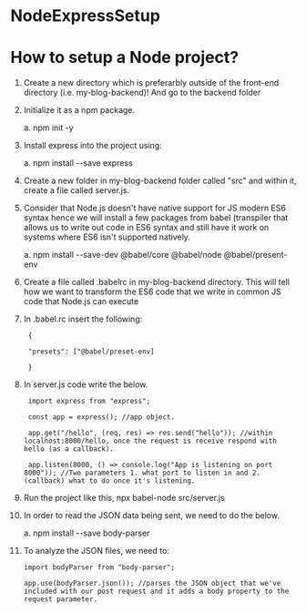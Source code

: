 # NodeExpressSetup


# How to setup a Node project?

1. Create a new directory which is preferarbly outside of the front-end directory (i.e. my-blog-backend)! And go to the backend folder

2. Initialize it as a npm package. 

    a. npm init -y
    
3. Install express into the project using:

    a. npm install --save express
    
4. Create a new folder in my-blog-backend folder called "src" and within it, create a file called server.js.

5. Consider that Node.js doesn't have native support for JS modern ES6 syntax hence we will install a few packages from babel (transpiler that allows us to write out code in ES6 syntax and still have it work on systems where ES6 isn't supported natively. 

    a. npm install --save-dev @babel/core @babel/node @babel/present-env

5. Create a file called .babelrc in my-blog-backend directory. This will tell how we want to transform the ES6 code that we write in common JS code that Node.js can execute

6. In .babel.rc insert the following:

        {
    
        "presets": ["@babel/preset-env]
    
        }

7. In server.js code write the below. 

        import express from "express"; 

        const app = express(); //app object.

        app.get("/hello", (req, res) => res.send("hello")); //within localhost:8000/hello, once the request is receive respond with hello (as a callback). 

        app.listen(8000, () => console.log("App is listening on port 8000")); //Two parameters 1. what port to listen in and 2. (callback) what to do once it's listening. 
    
    
8. Run the project like this, npx babel-node src/server.js
    
9. In order to read the JSON data being sent, we need to do the below. 

    a. npm install --save body-parser
    
10. To analyze the JSON files, we need to:

        import bodyParser from "body-parser";
        
        app.use(bodyParser.json()); //parses the JSON object that we've included with our post request and it adds a body property to the request parameter. 
